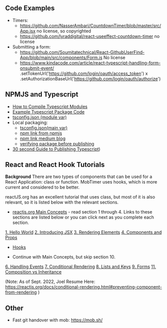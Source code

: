 ## Code Examples

- Timers:
  - https://github.com/NasserAmbari/CountdownTimer/blob/master/src/App.jsx no license, so copyrighted
  - https://github.com/lyraddigital/react-useeffect-countdown-timer no license
- Submitting a form:
  - https://github.com/Soumitatechnical/React-GithubUserFind-App/blob/main/src/components/Form.js No license
  - https://www.kindacode.com/article/react-typescript-handling-form-onsubmit-event/
    .setTokenUrl('https://github.com/login/oauth/access_token')
    x
    .setAuthorizationBaseUrl('https://github.com/login/oauth/authorize')

## NPMJS and Typescript

- [How to Compile Typescript Modules](https:/www.typescriptlang.org/docs/handbook/declaration-files/dts-from-js.html)
- [Example Typescript Package Code](https://github.com/tomchen/example-typescript-package)
- [tsconfig.json (module var)](https://stackoverflow.com/questions/42708484/what-is-the-module-package-json-field-for)
- Local packaging:
  - [tsconfig.json(main var)](https://docs.npmjs.com/cli/v8/configuring-npm/package-json#main)
  - [npm link from npmjs](https://docs.npmjs.com/cli/v8/commands/npm-link)
  - [npm link medium blog](https://medium.com/@alexishevia/the-magic-behind-npm-link-d94dcb3a81af)
  - [verifying package before publishing](https://docs.npmjs.com/cli/v8/using-npm/developers#testing-whether-your-npmignore-or-files-config-works)
- [30 second Guide to Publishing Typescript](https://cameronnokes.com/blog/the-30-second-guide-to-publishing-a-typescript-package-to-npm/))

## React and React Hook Tutorials

**Background**
There are two types of components that can be used for a React Application: class or function.
MobTimer uses hooks, which is more current and considered to be better.

reactJS.org has an excellent tutorial that uses class, but most of it is also relevant, so it is listed below with the relevant sections.

- [reactjs.org Main Concepts](https://reactjs.org/docs/hello-world.html) - read section 1 through 4. Links to these sections are listed below or you can click next as you complete each section.

[1. Hello World](https://reactjs.org/docs/hello-world.html)
[2. Introducing JSX](https://reactjs.org/docs/introducing-jsx.html)
[3. Rendering Elements](https://reactjs.org/docs/rendering-elements.html)
[4. Components and Props](https://reactjs.org/docs/components-and-props.html)

- [Hooks](https://reactjs.org/docs/hooks-state.html)

- Continue with Main Concepts, but skip section 10.

[6. Handling Events](https://reactjs.org/docs/handling-events.html)
[7. Conditional Rendering](https://reactjs.org/docs/conditional-rendering.html)
[8. Lists and Keys](https://reactjs.org/docs/lists-and-keys.html)
[9. Forms](https://reactjs.org/docs/forms.html)
[11. Composition vs Inheritance](https://reactjs.org/docs/composition-vs-inheritance.html)

(Note: As of Sept. 2022, Joel Resume Here: https://reactjs.org/docs/conditional-rendering.html#preventing-component-from-rendering
)

## Other

- Fast git handover with mob: https://mob.sh/
